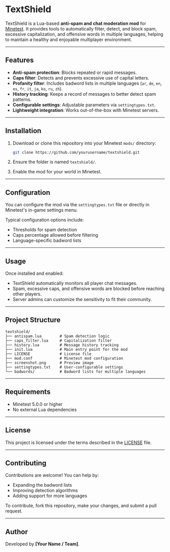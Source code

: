 # TextShield

TextShield is a Lua-based **anti-spam and chat moderation mod** for [Minetest](https://www.minetest.net/). It provides tools to automatically filter, detect, and block spam, excessive capitalization, and offensive words in multiple languages, helping to maintain a healthy and enjoyable multiplayer environment.

---

## Features

* **Anti-spam protection**: Blocks repeated or rapid messages.
* **Caps filter**: Detects and prevents excessive use of capital letters.
* **Profanity filter**: Includes badword lists in multiple languages (`ar`, `de`, `en`, `es`, `fr`, `it`, `ja`, `ko`, `ru`, `zh`).
* **History tracking**: Keeps a record of messages to better detect spam patterns.
* **Configurable settings**: Adjustable parameters via `settingtypes.txt`.
* **Lightweight integration**: Works out-of-the-box with Minetest servers.

---

## Installation

1. Download or clone this repository into your Minetest `mods/` directory:

   ```bash
   git clone https://github.com/yourusername/textshield.git
   ```

2. Ensure the folder is named `textshield/`.

3. Enable the mod for your world in Minetest.

---

## Configuration

You can configure the mod via the `settingtypes.txt` file or directly in Minetest's in-game settings menu.

Typical configuration options include:

* Thresholds for spam detection
* Caps percentage allowed before filtering
* Language-specific badword lists

---

## Usage

Once installed and enabled:

* TextShield automatically monitors all player chat messages.
* Spam, excessive caps, and offensive words are blocked before reaching other players.
* Server admins can customize the sensitivity to fit their community.

---

## Project Structure

```
textshield/
├── antispam.lua        # Spam detection logic
├── caps_filter.lua     # Capitalization filter
├── history.lua         # Message history tracking
├── init.lua            # Main entry point for the mod
├── LICENSE             # License file
├── mod.conf            # Minetest mod configuration
├── screenshot.png      # Preview image
├── settingtypes.txt    # User-configurable settings
└── badwords/           # Badword lists for multiple languages
```

---

## Requirements

* Minetest 5.0.0 or higher
* No external Lua dependencies

---

## License

This project is licensed under the terms described in the [LICENSE](https://github.com/Themostrandom/textshield/blob/main/LICENSE) file.

---

## Contributing

Contributions are welcome! You can help by:

* Expanding the badword lists
* Improving detection algorithms
* Adding support for more languages

To contribute, fork this repository, make your changes, and submit a pull request.

---

## Author

Developed by **\[Your Name / Team]**.
